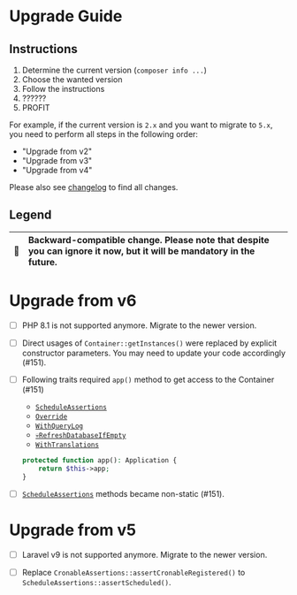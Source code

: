 # Upgrade Guide

[include:file]: ../../docs/Shared/Upgrade.md
[//]: # (start: preprocess/aa9fc458898c7c1c)
[//]: # (warning: Generated automatically. Do not edit.)

## Instructions

1. Determine the current version (`composer info ...`)
2. Choose the wanted version
3. Follow the instructions
4. ??????
5. PROFIT

For example, if the current version is `2.x` and you want to migrate to `5.x`, you need to perform all steps in the following order:

* "Upgrade from v2"
* "Upgrade from v3"
* "Upgrade from v4"

Please also see [changelog](https://github.com/LastDragon-ru/lara-asp/releases) to find all changes.

## Legend

| 🤝 | Backward-compatible change. Please note that despite you can ignore it now, but it will be mandatory in the future. |
|:--:|:--------------------------------------------------------------------------------------------------------------------|

[//]: # (end: preprocess/aa9fc458898c7c1c)

# Upgrade from v6

[include:file]: ../../docs/Shared/Upgrade/FromV6.md
[//]: # (start: preprocess/9679e76379216855)
[//]: # (warning: Generated automatically. Do not edit.)

* [ ] PHP 8.1 is not supported anymore. Migrate to the newer version.

* [ ] Direct usages of `Container::getInstances()` were replaced by explicit constructor parameters. You may need to update your code accordingly (#151).

[//]: # (end: preprocess/9679e76379216855)

* [ ] Following traits required `app()` method to get access to the Container (#151)
  * [`ScheduleAssertions`][code-links/5bf3a6e818e8ec48]
  * [`Override`][code-links/a5e57679c3a947a6]
  * [`WithQueryLog`][code-links/e6637d2e31bd9516]
  * [`💀RefreshDatabaseIfEmpty`][code-links/1e9b6004b06c7c68]
  * [`WithTranslations`][code-links/733eb8fbc4b211a5]

  ```php
  protected function app(): Application {
      return $this->app;
  }
  ```

* [ ] [`ScheduleAssertions`][code-links/5bf3a6e818e8ec48] methods became non-static (#151).

# Upgrade from v5

[include:file]: ../../docs/Shared/Upgrade/FromV5.md
[//]: # (start: preprocess/2e85dad2b0618274)
[//]: # (warning: Generated automatically. Do not edit.)

* [ ] Laravel v9 is not supported anymore. Migrate to the newer version.

[//]: # (end: preprocess/2e85dad2b0618274)

* [ ] Replace `CronableAssertions::assertCronableRegistered()` to `ScheduleAssertions::assertScheduled()`.

[//]: # (start: code-links)
[//]: # (warning: Generated automatically. Do not edit.)

[code-links/5bf3a6e818e8ec48]: src/Assertions/Application/ScheduleAssertions.php
    "\LastDragon_ru\LaraASP\Testing\Assertions\Application\ScheduleAssertions"

[code-links/a5e57679c3a947a6]: src/Concerns/Override.php
    "\LastDragon_ru\LaraASP\Testing\Concerns\Override"

[code-links/e6637d2e31bd9516]: src/Database/QueryLog/WithQueryLog.php
    "\LastDragon_ru\LaraASP\Testing\Database\QueryLog\WithQueryLog"

[code-links/1e9b6004b06c7c68]: src/Database/RefreshDatabaseIfEmpty.php
    "\LastDragon_ru\LaraASP\Testing\Database\RefreshDatabaseIfEmpty"

[code-links/733eb8fbc4b211a5]: src/Utils/WithTranslations.php
    "\LastDragon_ru\LaraASP\Testing\Utils\WithTranslations"

[//]: # (end: code-links)
